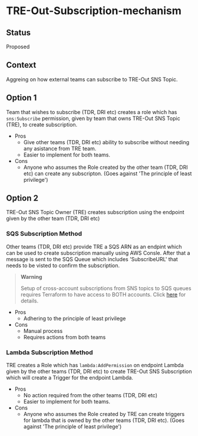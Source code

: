 # TRE-Out-Subscription-mechanism

## Status

Proposed

## Context

Aggreing on how external teams can subscribe to TRE-Out SNS Topic.

## Option 1 

Team that wishes to subscribe (TDR, DRI etc) creates a role which has `sns:Subscribe` permission, given by team that owns TRE-Out SNS Topic (TRE), to create subscription.

* Pros
    * Give other teams (TDR, DRI etc) ability to subscribe without needing any asistance from TRE team.
    * Easier to implement for both teams.
* Cons
    * Anyone who assumes the Role created by the other team (TDR, DRI etc) can create any subscripton. (Goes against 'The principle of least privilege')

## Option 2

TRE-Out SNS Topic Owner (TRE) creates subscription using the endpoint given by the other team (TDR, DRI etc)

### SQS Subscription Method 

Other teams (TDR, DRI etc) provide TRE a SQS ARN as an endpint which can be used to create subscription manually using AWS Consle. After that a message is sent to the SQS Queue which includes 'SubscribeURL' that needs to be visted to confirm the subscription.

> **Warning**
>
> Setup of cross-account subscriptions from SNS topics to SQS queues requires Terraform to have access to BOTH accounts. Click [here](https://registry.terraform.io/providers/hashicorp/aws/latest/docs/resources/sns_topic_subscription) for details.

* Pros
    * Adhering to the principle of least privilege
* Cons 
    * Manual process
    * Requires actions from both teams

### Lambda Subscription Method

TRE creates a Role which has `lambda:AddPermission` on endpoint Lambda given by the other teams (TDR, DRI etc) to create TRE-Out SNS Subscription which will create a Trigger for the endpoint Lambda.

* Pros
    * No action required from the other teams (TDR, DRI etc)
    * Easier to implement for both teams.
* Cons
    *  Anyone who assumes the Role created by TRE can create triggers for lambda that is owned by the other teams (TDR, DRI etc). (Goes against 'The principle of least privilege')

